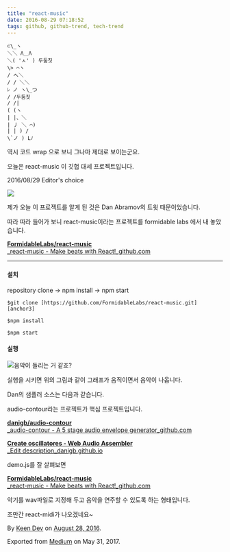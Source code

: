 ```yaml
---
title: "react-music"
date: 2016-08-29 07:18:52
tags: github, github-trend, tech-trend 
---
```


    
    ⊂\_ヽ   
    ＼＼ Λ＿Λ   
    ＼( 'ㅅ' ) 두둠칫   
    \> ⌒ヽ   
    / へ＼   
    / / ＼＼   
    ﾚ ノ ヽ\_つ   
    / /두둠칫   
    / /|   
    ( (ヽ   
    | |、＼   
    | 丿 ＼ ⌒)   
    | | ) /   
    \`ノ ) Lﾉ

역시 코드 wrap 으로 보니 그나마 제대로 보이는군요.

오늘은 react-music 이 깃헙 대세 프로젝트입니다.

2016/08/29 Editor's choice

![][image0]

제가 오늘 이 프로젝트를 알게 된 것은 Dan Abramov의 트윗 때문이었습니다.
> 
> [][anchor0]

따라 따라 들어가 보니 react-music이라는 프로젝트를 formidable labs 에서 내 놓았습니다.

[**FormidableLabs/react-music**  
_react-music - Make beats with React!_github.com][anchor1][][anchor2]

---

#### 설치

repository clone -\> npm install -\> npm start
    
    $git clone [https://github.com/FormidableLabs/react-music.git][anchor3]

    $npm install

    $npm start

#### 실행

![][image1]음악이 들리는 거 같죠?

실행을 시키면 위의 그림과 같이 그래프가 움직이면서 음악이 나옵니다.

Dan의 샘플러 소스는 다음과 같습니다.

audio-contour라는 프로젝트가 핵심 프로젝트입니다.

[**danigb/audio-contour**  
_audio-contour - A 5 stage audio envelope generator_github.com][anchor4][][anchor5]

[**Create oscillatores - Web Audio Assembler**  
_Edit description_danigb.github.io][anchor6][][anchor7]

demo.js를 잘 살펴보면

[**FormidableLabs/react-music**  
_react-music - Make beats with React!_github.com][anchor8][][anchor9]

악기를 wav파일로 지정해 두고 음악을 연주할 수 있도록 하는 형태입니다.

조만간 react-midi가 나오겠네요~

By [Keen Dev][anchor10] on [August 28, 2016][anchor11].

Exported from [Medium][anchor12] on May 31, 2017\.


[anchor0]: https://twitter.com/dan_abramov/status/769695440447086592
[anchor1]: https://github.com/FormidableLabs/react-music "https://github.com/FormidableLabs/react-music"
[anchor2]: https://github.com/FormidableLabs/react-music
[anchor3]: https://github.com/FormidableLabs/react-music.git
[anchor4]: https://github.com/danigb/audio-contour "https://github.com/danigb/audio-contour"
[anchor5]: https://github.com/danigb/audio-contour
[anchor6]: https://danigb.github.io/audio-contour/example/ "https://danigb.github.io/audio-contour/example/"
[anchor7]: https://danigb.github.io/audio-contour/example/
[anchor8]: https://github.com/FormidableLabs/react-music/blob/master/demo/demo.js "https://github.com/FormidableLabs/react-music/blob/master/demo/demo.js"
[anchor9]: https://github.com/FormidableLabs/react-music/blob/master/demo/demo.js
[anchor10]: https://medium.com/@keendev
[anchor11]: https://medium.com/p/db01ae7940f
[anchor12]: https://medium.com


[image0]: /images/1*pGGPNuA6Tum-qRpgIbs3zg.png
[image1]: /images/1*NyiDadRDF5P8BW8AOR3yrA.gi
